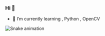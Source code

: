 ### Hi 👋





- 🌱 I’m currently learning , Python , OpenCV

![Snake animation](https://github.com/J-Matioli/J-Matioli/blob/output/github-contribution-grid-snake.svg)

